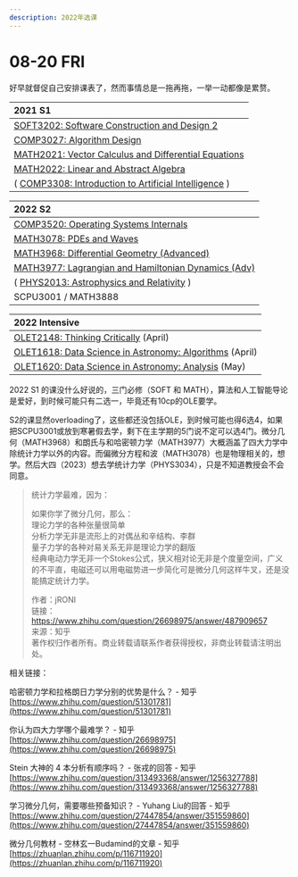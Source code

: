 ```yaml
---
description: 2022年选课
---
```


# 08-20 FRI

好早就督促自己安排课表了，然而事情总是一拖再拖，一举一动都像是累赘。



| 2021 S1 |
| :--- |
| [SOFT3202: Software Construction and Design 2](https://cusp.sydney.edu.au/students/view-unit-page/uos_id/289948) |
| [COMP3027: Algorithm Design](https://cusp.sydney.edu.au/students/view-unit-page/alpha/COMP3027) |
| [MATH2021: Vector Calculus and Differential Equations](https://www.sydney.edu.au/units/MATH2021) |
| [MATH2022: Linear and Abstract Algebra](https://www.sydney.edu.au/units/MATH2022) |
| \( [COMP3308: Introduction to Artificial Intelligence](https://cusp.sydney.edu.au/students/view-unit-page/alpha/COMP3308) \) |



| 2022 S2 |
| :--- |
| [COMP3520: Operating Systems Internals](https://www.sydney.edu.au/units/COMP3520) |
| [MATH3078: PDEs and Waves](https://www.sydney.edu.au/units/MATH3078) |
| [MATH3968: Differential Geometry \(Advanced\)](https://www.sydney.edu.au/units/MATH3968) |
| [MATH3977: Lagrangian and Hamiltonian Dynamics \(Adv\)](https://www.sydney.edu.au/units/MATH3977) |
| \( [PHYS2013: Astrophysics and Relativity](https://www.sydney.edu.au/units/PHYS2013) \) |
| SCPU3001 / MATH3888 |

| 2022 Intensive |
| :--- |
| [OLET2148: Thinking Critically](https://www.sydney.edu.au/units/OLET2148)  \(April\) |
| [OLET1618: Data Science in Astronomy: Algorithms](https://www.sydney.edu.au/units/OLET1618) \(April\) |
| [OLET1620: Data Science in Astronomy: Analysis](https://www.sydney.edu.au/units/OLET1620) \(May\) |



2022 S1 的课没什么好说的，三门必修（SOFT 和 MATH），算法和人工智能导论是爱好，到时候可能只有二选一，毕竟还有10cp的OLE要学。

S2的课显然overloading了，这些都还没包括OLE，到时候可能也得6选4，如果把SCPU3001或放到寒暑假去学，剩下在主学期的5门说不定可以选4门。微分几何（MATH3968）和朗氏与和哈密顿力学（MATH3977）大概涵盖了四大力学中除统计力学以外的内容。而偏微分方程和波（MATH3078）也是物理相关的，想学。然后大四（2023）想去学统计力学（PHYS3034），只是不知道教授会不会同意。



> 统计力学最难，因为：
>
> 如果你学了微分几何，那么：  
> 理论力学的各种张量很简单  
> 分析力学无非是流形上的对偶丛和辛结构、李群  
> 量子力学的各种对易关系无非是理论力学的翻版  
> 经典电动力学无非一个Stokes公式，狭义相对论无非是个度量空间，广义的不平直，电磁还可以用电磁势进一步简化可是微分几何这样牛叉，还是没能搞定统计力学。  
>   
> 作者：jRONI  
> 链接：https://www.zhihu.com/question/26698975/answer/487909657  
> 来源：知乎  
> 著作权归作者所有。商业转载请联系作者获得授权，非商业转载请注明出处。



相关链接：

哈密顿力学和拉格朗日力学分别的优势是什么？ - 知乎 [https://www.zhihu.com/question/51301781](https://www.zhihu.com/question/51301781)

你认为四大力学哪个最难学？ - 知乎 [https://www.zhihu.com/question/26698975](https://www.zhihu.com/question/26698975)

Stein 大神的 4 本分析有顺序吗？ - 张戎的回答 - 知乎 [https://www.zhihu.com/question/313493368/answer/1256327788](https://www.zhihu.com/question/313493368/answer/1256327788)

学习微分几何，需要哪些预备知识？ - Yuhang Liu的回答 - 知乎 [https://www.zhihu.com/question/27447854/answer/351559860](https://www.zhihu.com/question/27447854/answer/351559860)

微分几何教材 - 空林玄一Budamind的文章 - 知乎 [https://zhuanlan.zhihu.com/p/116711920](https://zhuanlan.zhihu.com/p/116711920)





